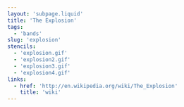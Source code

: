 ```yaml
---
layout: 'subpage.liquid'
title: 'The Explosion'
tags:
  - 'bands'
slug: 'explosion'
stencils:
  - 'explosion.gif'
  - 'explosion2.gif'
  - 'explosion3.gif'
  - 'explosion4.gif'
links:
  - href: 'http://en.wikipedia.org/wiki/The_Explosion'
    title: 'wiki'
---
```

